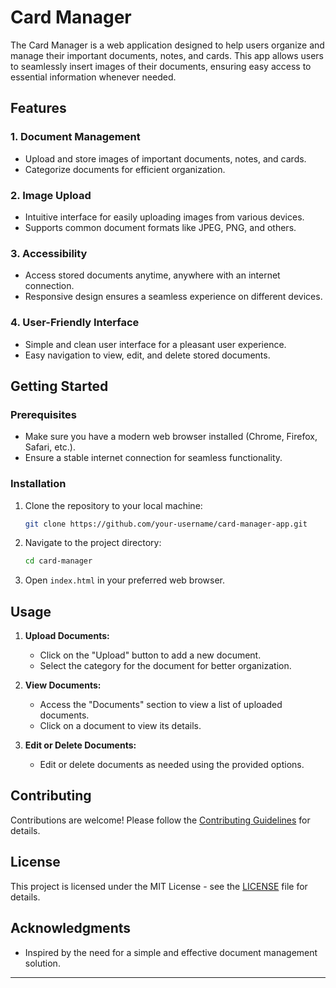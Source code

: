 # Card Manager

The Card Manager is a web application designed to help users organize and manage their important documents, notes, and cards. This app allows users to seamlessly insert images of their documents, ensuring easy access to essential information whenever needed.

## Features

### 1. Document Management
   - Upload and store images of important documents, notes, and cards.
   - Categorize documents for efficient organization.

### 2. Image Upload
   - Intuitive interface for easily uploading images from various devices.
   - Supports common document formats like JPEG, PNG, and others.

### 3. Accessibility
   - Access stored documents anytime, anywhere with an internet connection.
   - Responsive design ensures a seamless experience on different devices.

### 4. User-Friendly Interface
   - Simple and clean user interface for a pleasant user experience.
   - Easy navigation to view, edit, and delete stored documents.

## Getting Started

### Prerequisites
- Make sure you have a modern web browser installed (Chrome, Firefox, Safari, etc.).
- Ensure a stable internet connection for seamless functionality.

### Installation
1. Clone the repository to your local machine:
   ```bash
   git clone https://github.com/your-username/card-manager-app.git
   ```

2. Navigate to the project directory:
   ```bash
   cd card-manager
   ```

3. Open `index.html` in your preferred web browser.

## Usage

1. **Upload Documents:**
   - Click on the "Upload" button to add a new document.
   - Select the category for the document for better organization.

2. **View Documents:**
   - Access the "Documents" section to view a list of uploaded documents.
   - Click on a document to view its details.

3. **Edit or Delete Documents:**
   - Edit or delete documents as needed using the provided options.

## Contributing

Contributions are welcome! Please follow the [Contributing Guidelines](CONTRIBUTING.md) for details.

## License

This project is licensed under the MIT License - see the [LICENSE](LICENSE) file for details.

## Acknowledgments

- Inspired by the need for a simple and effective document management solution.

---
